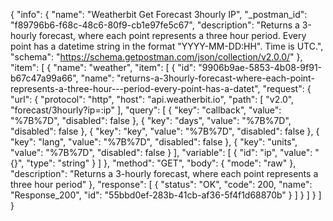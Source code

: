 {
  "info": {
    "name": "Weatherbit Get Forecast 3hourly IP",
    "_postman_id": "f89796b6-f68c-48c6-80f9-cb1e97fe5c67",
    "description": "Returns a 3-hourly forecast, where each point represents a three hour   period. Every point has a datetime string in the format \"YYYY-MM-DD:HH\". Time is UTC.",
    "schema": "https://schema.getpostman.com/json/collection/v2.0.0/"
  },
  "item": [
    {
      "name": "weather",
      "item": [
        {
          "id": "9906b9ae-5853-4b08-9f91-b67c47a99a66",
          "name": "returns-a-3hourly-forecast-where-each-point-represents-a-three-hour---period-every-point-has-a-datet",
          "request": {
            "url": {
              "protocol": "http",
              "host": "api.weatherbit.io",
              "path": [
                "v2.0",
                "forecast/3hourly?ip=:ip"
              ],
              "query": [
                {
                  "key": "callback",
                  "value": "%7B%7D",
                  "disabled": false
                },
                {
                  "key": "days",
                  "value": "%7B%7D",
                  "disabled": false
                },
                {
                  "key": "key",
                  "value": "%7B%7D",
                  "disabled": false
                },
                {
                  "key": "lang",
                  "value": "%7B%7D",
                  "disabled": false
                },
                {
                  "key": "units",
                  "value": "%7B%7D",
                  "disabled": false
                }
              ],
              "variable": [
                {
                  "id": "ip",
                  "value": "{}",
                  "type": "string"
                }
              ]
            },
            "method": "GET",
            "body": {
              "mode": "raw"
            },
            "description": "Returns a 3-hourly forecast, where each point represents a three hour   period"
          },
          "response": [
            {
              "status": "OK",
              "code": 200,
              "name": "Response_200",
              "id": "55bbd0ef-283b-41cb-af36-5f4f1d68870b"
            }
          ]
        }
      ]
    }
  ]
}